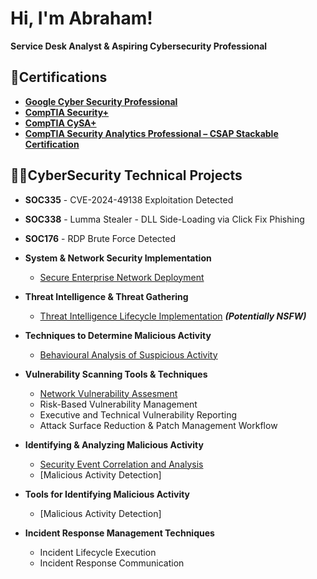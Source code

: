 # Hi, I'm Abraham!  
 **Service Desk Analyst & Aspiring Cybersecurity Professional**
## 📄Certifications 
- **[Google Cyber Security Professional](https://www.credly.com/badges/3bcd2e94-356c-4253-8bed-05638cbe89c3/public_url)**
- **[CompTIA Security+](https://www.credly.com/badges/7092a76e-1800-4cd1-a50d-ace815281e67/public_url)**
- **[CompTIA CySA+](https://www.credly.com/badges/0cb90543-49fc-4837-b0f5-7a1e1bba1d0f/public_url)**
- **[CompTIA Security Analytics Professional – CSAP Stackable Certification](https://www.credly.com/badges/67ad70f8-db21-4ab3-95d9-622fde95b52f/public_url)**

## 👨‍💻CyberSecurity Technical Projects

- **SOC335** - CVE-2024-49138 Exploitation Detected 
- **SOC338** - Lumma Stealer - DLL Side-Loading via Click Fix Phishing 
- **SOC176** - RDP Brute Force Detected 

- **System & Network Security Implementation** 
  - [Secure Enterprise Network Deployment]([https://github.com/joshmadakor1/Algorithms-Practice](https://www.credly.com/badges/67ad70f8-db21-4ab3-95d9-622fde95b52f/public_url))
- **Threat Intelligence & Threat Gathering**
  - [Threat Intelligence Lifecycle Implementation](https://github.com/joshmadakor1/4chan-Image-Analysis-Middleware-C964) <b><i>(Potentially NSFW)</b></i>

- **Techniques to Determine Malicious Activity**
  - [Behavioural Analysis of Suspicious Activity](https://github.com/joshmadakor1/Sentinel-Lab)

- **Vulnerability Scanning Tools & Techniques**
  - [Network Vulnerability Assesment](https://github.com/joshmadakor1/EncrypterPOC)
  - Risk-Based Vulnerability Management
  - Executive and Technical Vulnerability Reporting
  - Attack Surface Reduction & Patch Management Workflow

- **Identifying & Analyzing Malicious Activity**
  - [Security Event Correlation and Analysis](https://github.com/joshmadakor1/Package-Delivery-Pathfinding-Algorithm)
  - [Malicious Activity Detection]

- **Tools for Identifying Malicious Activity**
  - [Malicious Activity Detection]

- **Incident Response Management Techniques**
  - Incident Lifecycle Execution
  - Incident Response Communication 








